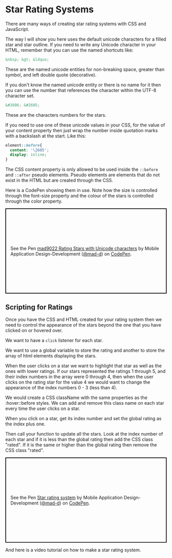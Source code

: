 # Star Rating Systems

There are many ways of creating star rating systems with CSS and JavaScript.

The way I will show you here uses the default unicode characters for a filled star and star outline. If you need to write any Unicode character in your HTML, remember that you can use the named shortcuts like:

```html
&nbsp; &gt; &ldquo;
```

These are the named unicode entities for non-breaking space, greater than symbol, and left double quote (decorative).

If you don't know the named unicode entity or there is no name for it then you can use the number that references the character within the UTF-8 character set.

```html
&#2606; &#2605;
```

These are the characters numbers for the stars.

If you need to use one of these unicode values in your CSS, for the value of your content property then just wrap the number inside quotation marks with a backslash at the start. Like this:

```css
element::before{
  content: '\2605';
  display: inline;
}
```

The CSS content property is only allowed to be used inside the `::before` and `::after` pseudo elements. Pseudo elements are elements that do not exist in the HTML but are created through the CSS.

Here is a CodePen showing them in use. Note how the size is controlled through the font-size property and the colour of the stars is controlled through the color property.


<p class="codepen" data-height="265" data-theme-id="0" data-default-tab="html,result" data-user="mad-d" data-slug-hash="LNEMqN" style="height: 265px; box-sizing: border-box; display: flex; align-items: center; justify-content: center; border: 2px solid black; margin: 1em 0; padding: 1em;" data-pen-title="mad9022 Rating Stars with Unicode characters">
  <span>See the Pen <a href="https://codepen.io/mad-d/pen/LNEMqN/">
  mad9022 Rating Stars with Unicode characters</a> by Mobile Application Design-Development (<a href="https://codepen.io/mad-d">@mad-d</a>)
  on <a href="https://codepen.io">CodePen</a>.</span>
</p>
<script async src="https://static.codepen.io/assets/embed/ei.js"></script>
 

## Scripting for Ratings

Once you have the CSS and HTML created for your rating system then we need to control the appearance of the stars beyond the one that you have clicked on or hovered over.

We want to have a `click` listener for each star.

We want to use a global variable to store the rating and another to store the array of html elements displaying the stars.

When the user clicks on a star we want to highlight that star as well as the ones with lower ratings. If our stars represented the ratings 1 through 5, and their index numbers in the array were 0 through 4, then when the user clicks on the rating star for the value 4 we would want to change the appearance of the index numbers 0 - 3 (less than 4).

We would create a CSS className with the same properties as the :hover::before styles. We can add and remove this class name on each star every time the user clicks on a star.

When you click on a star, get its index number and set the global rating as the index plus one.

Then call your function to update all the stars. Look at the index number of each star and if it is less than the global rating then add the CSS class "rated". If it is the same or higher than the global rating then remove the CSS class "rated".

<p class="codepen" data-height="265" data-theme-id="0" data-default-tab="js,result" data-user="mad-d" data-slug-hash="aJMPWr" style="height: 265px; box-sizing: border-box; display: flex; align-items: center; justify-content: center; border: 2px solid black; margin: 1em 0; padding: 1em;" data-pen-title="Star rating system">
  <span>See the Pen <a href="https://codepen.io/mad-d/pen/aJMPWr/">
  Star rating system</a> by Mobile Application Design-Development (<a href="https://codepen.io/mad-d">@mad-d</a>)
  on <a href="https://codepen.io">CodePen</a>.</span>
</p>
<script async src="https://static.codepen.io/assets/embed/ei.js"></script>

And here is a video tutorial on how to make a star rating system.

<YouTube
    title="star rating systems"
    url="https://www.youtube.com/embed/dPCj6Qkq13Y"
/>

 